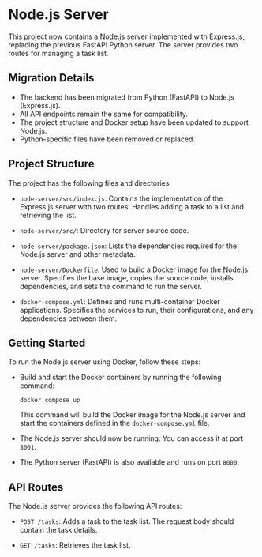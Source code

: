 # Node.js Server

This project now contains a Node.js server implemented with Express.js, replacing the previous FastAPI Python server. The server provides two routes for managing a task list.

## Migration Details

- The backend has been migrated from Python (FastAPI) to Node.js (Express.js).
- All API endpoints remain the same for compatibility.
- The project structure and Docker setup have been updated to support Node.js.
- Python-specific files have been removed or replaced.

## Project Structure

The project has the following files and directories:

- `node-server/src/index.js`: Contains the implementation of the Express.js server with two routes. Handles adding a task to a list and retrieving the list.

- `node-server/src/`: Directory for server source code.

- `node-server/package.json`: Lists the dependencies required for the Node.js server and other metadata.

- `node-server/Dockerfile`: Used to build a Docker image for the Node.js server. Specifies the base image, copies the source code, installs dependencies, and sets the command to run the server.

- `docker-compose.yml`: Defines and runs multi-container Docker applications. Specifies the services to run, their configurations, and any dependencies between them.

## Getting Started

To run the Node.js server using Docker, follow these steps:

- Build and start the Docker containers by running the following command:

  ```shell
  docker compose up
  ```

  This command will build the Docker image for the Node.js server and start the containers defined in the `docker-compose.yml` file.

- The Node.js server should now be running. You can access it at port `8001`.

- The Python server (FastAPI) is also available and runs on port `8000`.

## API Routes

The Node.js server provides the following API routes:

- `POST /tasks`: Adds a task to the task list. The request body should contain the task details.

- `GET /tasks`: Retrieves the task list.
